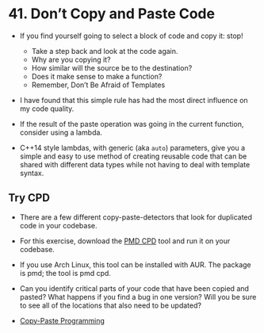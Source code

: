# 41. Don’t Copy and Paste Code

- If you find yourself going to select a block of code and copy it: stop!
	- Take a step back and look at the code again.
	- Why are you copying it?
	- How similar will the source be to the destination?
	- Does it make sense to make a function?
	- Remember, Don’t Be Afraid of Templates

- I have found that this simple rule has had the most direct influence on my code quality.
- If the result of the paste operation was going in the current function, consider using a lambda.
- C++14 style lambdas, with generic (aka `auto`) parameters, give you a simple and easy to use method of creating reusable code that can be shared with different data types while not having to deal with template syntax.
## Try CPD

- There are a few different copy-paste-detectors that look for duplicated code in your codebase. 
- For this exercise, download the [PMD CPD](https://pmd.github.io/latest/pmd_userdocs_cpd.html) tool and run it on your codebase. 
- If you use Arch Linux, this tool can be installed with AUR. The package is pmd; the tool is pmd cpd. 

- Can you identify critical parts of your code that have been copied and pasted? What happens if you find a bug in one version? Will you be sure to see all of the locations that also need to be updated?

- [Copy-Paste Programming](https://www.viva64.com/en/t/0068/)